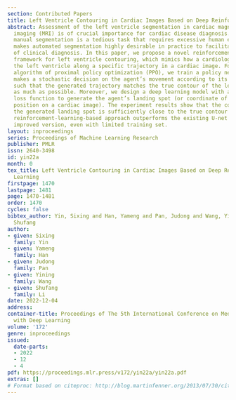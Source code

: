 ```yaml
---
section: Contributed Papers
title: Left Ventricle Contouring in Cardiac Images Based on Deep Reinforcement Learning
abstract: Assessment of the left ventricle segmentation in cardiac magnetic resonance
  imaging (MRI) is of crucial importance for cardiac disease diagnosis. However, conventional
  manual segmentation is a tedious task that requires excessive human effort, which
  makes automated segmentation highly desirable in practice to facilitate the process
  of clinical diagnosis. In this paper, we propose a novel reinforcement-learning-based
  framework for left ventricle contouring, which mimics how a cardiologist outlines
  the left ventricle along a specific trajectory in a cardiac image. Following the
  algorithm of proximal policy optimization (PPO), we train a policy network, which
  makes a stochastic decision on the agent’s movement according to its local observation
  such that the generated trajectory matches the true contour of the left ventricle
  as much as possible. Moreover, we design a deep learning model with a customized
  loss function to generate the agent’s landing spot (or coordinate of its initial
  position on a cardiac image). The experiment results show that the coordinate of
  the generated landing spot is sufficiently close to the true contour and the proposed
  reinforcement-learning-based approach outperforms the existing U-net model and its
  improved version, even with limited training set.
layout: inproceedings
series: Proceedings of Machine Learning Research
publisher: PMLR
issn: 2640-3498
id: yin22a
month: 0
tex_title: Left Ventricle Contouring in Cardiac Images Based on Deep Reinforcement
  Learning
firstpage: 1470
lastpage: 1481
page: 1470-1481
order: 1470
cycles: false
bibtex_author: Yin, Sixing and Han, Yameng and Pan, Judong and Wang, Yining and Li,
  Shufang
author:
- given: Sixing
  family: Yin
- given: Yameng
  family: Han
- given: Judong
  family: Pan
- given: Yining
  family: Wang
- given: Shufang
  family: Li
date: 2022-12-04
address:
container-title: Proceedings of The 5th International Conference on Medical Imaging
  with Deep Learning
volume: '172'
genre: inproceedings
issued:
  date-parts:
  - 2022
  - 12
  - 4
pdf: https://proceedings.mlr.press/v172/yin22a/yin22a.pdf
extras: []
# Format based on citeproc: http://blog.martinfenner.org/2013/07/30/citeproc-yaml-for-bibliographies/
---
```


